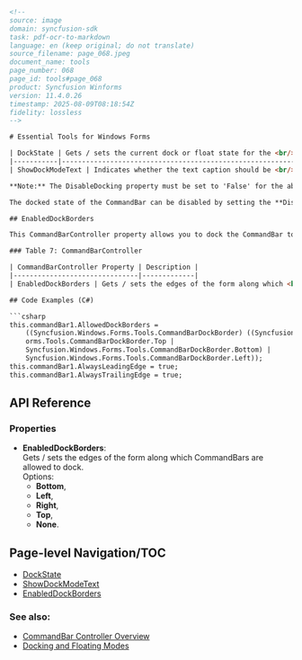 ```html
<!-- 
source: image
domain: syncfusion-sdk
task: pdf-ocr-to-markdown
language: en (keep original; do not translate)
source_filename: page_068.jpeg
document_name: tools
page_number: 068
page_id: tools#page_068
product: Syncfusion Winforms
version: 11.4.0.26
timestamp: 2025-08-09T08:18:54Z
fidelity: lossless
-->

# Essential Tools for Windows Forms

| DockState | Gets / sets the current dock or float state for the <br/> CommandBar. |
|-----------|-------------------------------------------------------------------------|
| ShowDockModeText | Indicates whether the text caption should be <br/> displayed on a docked CommandBar. |

**Note:** The DisableDocking property must be set to 'False' for the above settings to take effect.

The docked state of the CommandBar can be disabled by setting the **DisableDocking** property to **'True'**.

## EnabledDockBorders

This CommandBarController property allows you to dock the CommandBar to the edges of the form. The **AllowedDockBorders** property doesn't take any effect when this property is set to **'None'**.

### Table 7: CommandBarController

| CommandBarController Property | Description |
|-------------------------------|-------------|
| EnabledDockBorders | Gets / sets the edges of the form along which <br/> the CommandBars are allowed to dock. The <br/> options included are given below.<br/><br/>**Bottom,**<br/>**Left,**<br/>**Right,**<br/>**Top and**<br/>**None.** |

## Code Examples (C#)

```csharp
this.commandBar1.AllowedDockBorders =
    ((Syncfusion.Windows.Forms.Tools.CommandBarDockBorder) ((Syncfusion.Windows.F
    orms.Tools.CommandBarDockBorder.Top |
    Syncfusion.Windows.Forms.Tools.CommandBarDockBorder.Bottom) |
    Syncfusion.Windows.Forms.Tools.CommandBarDockBorder.Left));
this.commandBar1.AlwaysLeadingEdge = true;
this.commandBar1.AlwaysTrailingEdge = true;
```

## API Reference

### Properties
- **EnabledDockBorders**:  
  Gets / sets the edges of the form along which CommandBars are allowed to dock.  
  Options:  
  - **Bottom**,  
  - **Left**,  
  - **Right**,  
  - **Top**,  
  - **None**.

## Page-level Navigation/TOC
- [DockState](#dockstate)
- [ShowDockModeText](#showdockmodetext)
- [EnabledDockBorders](#enableddockborders)

### See also:
- [CommandBar Controller Overview](#commandbar-controller-overview)
- [Docking and Floating Modes](#docking-and-floating-modes)

<!-- tags: [syncfusion, winforms, commandbar] keywords: [docking, float, edges, allowed dock borders, always leading edge, always trailing edge] -->
```